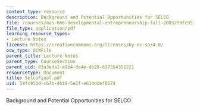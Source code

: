 ```yaml
---
content_type: resource
description: Background and Potential Opportunities for SELCO
file: /courses/mas-666-developmental-entrepreneurship-fall-2003/59fc951dcb7b4b195e2fe614ddef0574_SelcoFinal.pdf
file_type: application/pdf
learning_resource_types:
- Lecture Notes
license: https://creativecommons.org/licenses/by-nc-sa/4.0/
ocw_type: OCWFile
parent_title: Lecture Notes
parent_type: CourseSection
parent_uid: 03a3eda1-e9b4-de4e-db28-637554351221
resourcetype: Document
title: SelcoFinal.pdf
uid: 59fc951d-cb7b-4b19-5e2f-e614ddef0574
---
```

Background and Potential Opportunities for SELCO